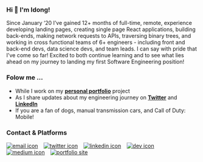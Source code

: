 
### Hi 👋 I'm Idong!

Since January ‘20 I’ve gained 12+ months of full-time, remote, experience developing landing pages, creating single page React applications, building back-ends, making network requests to APIs, traversing binary trees, and working in cross functional teams of 6+ engineers - including front and back-end devs, data science devs, and team leads. I can say with pride that I've come so far! Excited to both continue learning and to see what lies ahead on my journey to landing my first Software Engineering position!

### Folow me ...
- While I work on my **[personal portfolio](https://iessiendev.netlify.app/)** project
- As I share updates about my engineering journey on **[Twitter](https://twitter.com/iessiendev)** and **[LinkedIn](https://linkedin.com/in/idongessien)**
- If you are a fan of dogs, manual transmission cars, and Call of Duty: Mobile!
  
### Contact & Platforms

[![email icon][email-icon]][email] &ensp; [![twitter icon][twitter-icon]][twitter] &ensp; [![linkedin icon][linkedin-icon]][linkedin] &ensp; [![dev icon][dev-icon]][dev] &ensp; [![medium icon][medium-icon]][medium] &ensp; [![portfolio site][portsite-icon]][portsite]

<!-- social media & contact -->
[email]: mailto:i.d.essien@gmail.com
[email-icon]: https://i.imgur.com/5YxDy89.png?3

[twitter]: https://twitter.com/iessiendev
[twitter-icon]: https://i.imgur.com/YeP9ifH.png?1

[linkedin]: https://linkedin.com/in/idongessien
[linkedin-icon]: https://i.imgur.com/c10Yeew.png?3

[dev]: https://dev.to/idngessnio
[dev-icon]: https://i.imgur.com/m9s1otB.png?1

[medium]: https://medium.com/@idngessnio
[medium-icon]: https://i.imgur.com/6yT77w0.png?1

[portsite]: https://iessiendev.netlify.app/
[portsite-icon]: https://i.imgur.com/FMjiBzI.jpg?1

<!-- Lambda link -->
[Lambda School]: https://lambdaschool.com
